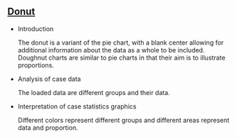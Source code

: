 ## [Donut](/basic/donut)

- Introduction

  The donut is a variant of the pie chart, with a blank center allowing for additional information about the data as a
  whole to be included. Doughnut charts are similar to pie charts in that their aim is to illustrate proportions.

- Analysis of case data

  The loaded data are different groups and their data.

- Interpretation of case statistics graphics

  Different colors represent different groups and different areas represent data and proportion.


